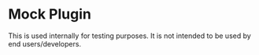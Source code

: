 # Mock Plugin

This is used internally for testing purposes. It is not intended to be used by end users/developers.